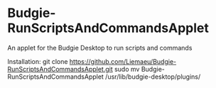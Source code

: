# Budgie-RunScriptsAndCommandsApplet
An applet for the Budgie Desktop to run scripts and commands 


Installation:
git clone https://github.com/Liemaeu/Budgie-RunScriptsAndCommandsApplet.git
sudo mv Budgie-RunScriptsAndCommandsApplet /usr/lib/budgie-desktop/plugins/

